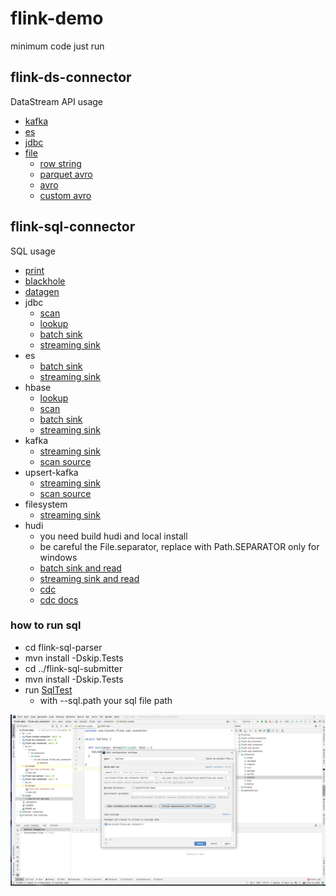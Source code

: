 # flink-demo

minimum code just run

## flink-ds-connector

DataStream API usage

*  [ kafka](./flink-ds-connector/src/main/scala/com/hiscat/flink/ds/connector/kafka )
*  [ es ](./flink-ds-connector/src/main/scala/com/hiscat/flink/ds/connector/es )
*  [ jdbc ](./flink-ds-connector/src/main/java/com/hiscat/flink/ds/connector/jdbc )
*  [ file ](./flink-ds-connector/src/main/scala/com/hiscat/flink/ds/connector/file )
    *  [ row string ](./flink-ds-connector/src/main/scala/com/hiscat/flink/ds/connector/file/RowEncodeFormat.scala )
    *  [ parquet avro ](./flink-ds-connector/src/main/scala/com/hiscat/flink/ds/connector/file/ParquetAvroWriterTest.scala )
    *  [ avro ](./flink-ds-connector/src/main/scala/com/hiscat/flink/ds/connector/file/AvroWriterTest.scala )
    *  [ custom avro ](./flink-ds-connector/src/main/scala/com/hiscat/flink/ds/connector/file/CustomAvroWriterTest.scala )


## flink-sql-connector

SQL usage

*  [ print](./flink-sql-connector/src/main/resources/sql/print.sql )
*  [ blackhole](./flink-sql-connector/src/main/resources/sql/blackhole.sql )
*  [ datagen](./flink-sql-connector/src/main/resources/sql/datagen.sql )
*  jdbc
    *  [ scan ](./flink-sql-connector/src/main/resources/sql/jdbc_scan.sql )
    *  [ lookup ](./flink-sql-connector/src/main/resources/sql/jdbc_lookup.sql )
    *  [ batch sink ](./flink-sql-connector/src/main/resources/sql/jdbc_batch_sink.sql )
    *  [ streaming sink ](./flink-sql-connector/src/main/resources/sql/jdbc_streaming_sink.sql )
*  es
    *  [ batch sink ](./flink-sql-connector/src/main/resources/sql/es6_batch_sink.sql )
    *  [ streaming sink ](./flink-sql-connector/src/main/resources/sql/es6_streaming_sink.sql )
*  hbase
    *  [ lookup ](./flink-sql-connector/src/main/resources/sql/hbase_lookup_source.sql )
    *  [ scan ](./flink-sql-connector/src/main/resources/sql/hbase_scan_source.sql )
    *  [ batch sink ](./flink-sql-connector/src/main/resources/sql/hbase_batch_sink.sql )
    *  [ streaming sink ](./flink-sql-connector/src/main/resources/sql/hbase_streaming_sink.sql )
*  kafka
    *  [ streaming sink ](./flink-sql-connector/src/main/resources/sql/kafka_streaming_sink.sql )
    *  [ scan source ](./flink-sql-connector/src/main/resources/sql/kafka_scan_source.sql )
*  upsert-kafka
    *  [ streaming sink ](./flink-sql-connector/src/main/resources/sql/upsert_kafka_streaming_sink.sql )
    *  [ scan source ](./flink-sql-connector/src/main/resources/sql/upsert_kafka_scan_source.sql )
*  filesystem
    *  [ streaming sink ](./flink-sql-connector/src/main/resources/sql/fs_streaming_sink.sql )
*  hudi
    *  you need build hudi and local install
    *  be careful the File.separator, replace with Path.SEPARATOR only for windows
    *  [ batch sink and read ](./flink-hudi-test/src/main/resources/batch_sink_read.sql )
    *  [ streaming sink and read ](./flink-hudi-test/src/main/resources/streaming_sink_and_read.sql )
    *  [ cdc  ](./flink-hudi-test/src/main/resources/mysql_cdc_test.sql )
    *  [ cdc docs ](./docs/增量型数仓探索：Flink%20+%20Hudi.md )

### how to run sql

* cd flink-sql-parser
* mvn install -Dskip.Tests
* cd ../flink-sql-submitter
* mvn install -Dskip.Tests
* run [ SqlTest ](./flink-sql-connector/src/main/scala/com/hiscat/flink/sql/connector/SqlTest.scala )
   *  with --sql.path your sql file path

![ how to run sql](./image/how-to-run-sql.png )
